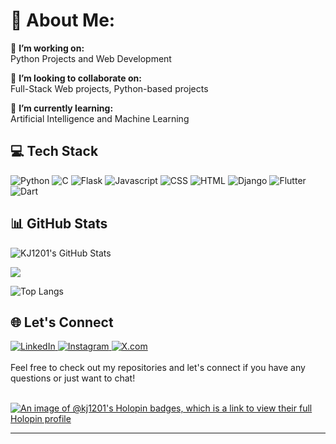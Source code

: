 # 💫 About Me:

🔭 **I’m working on:** <br>Python Projects and Web Development

🤝 **I’m looking to collaborate on:** <br>Full-Stack Web projects, Python-based projects

🌱 **I’m currently learning:** <br>Artificial Intelligence and Machine Learning


## 💻 Tech Stack

<div display="flex">
    <img src="https://img.shields.io/badge/python-3670A0?style=for-the-badge&logo=python&logoColor=ffdd54" alt="Python"/>
    <img src="https://img.shields.io/badge/C-FF9A00?style=for-the-badge&logo=c&logoColor=white" alt="C"/>
    <img src="https://img.shields.io/badge/Flask-000000?style=for-the-badge&logo=flask&logoColor=white" alt="Flask"/>
    <img src="https://img.shields.io/badge/JavaScript-323330?style=for-the-badge&logo=javascript&logoColor=F7DF1E" alt="Javascript"/>
    <img src="https://img.shields.io/badge/CSS3-1572B6?style=for-the-badge&logo=css3&logoColor=white" alt="CSS"/>
    <img src="https://img.shields.io/badge/HTML5-E34F26?style=for-the-badge&logo=html5&logoColor=white" alt="HTML"/>
    <img src="https://img.shields.io/badge/Django-092E20?style=for-the-badge&logo=django&logoColor=green" alt="Django"/>
    <img src="https://img.shields.io/badge/Flutter-%2302569B.svg?style=for-the-badge&logo=Flutter&logoColor=white" alt="Flutter"/>
    <img src="https://img.shields.io/badge/dart-%230175C2.svg?style=for-the-badge&logo=dart&logoColor=white" alt="Dart"/>
    <!-- <img src="" alt=""/> -->
</div>


## 📊 GitHub Stats

![KJ1201's GitHub Stats](https://github-readme-stats.vercel.app/api?username=KJ1201&show_icons=true&theme=radical)

![](https://github-readme-streak-stats.herokuapp.com/?user=KJ1201&theme=dark&hide_border=false)

![Top Langs](https://github-readme-stats.vercel.app/api/top-langs/?username=KJ1201&layout=compact&theme=radical)


## 🌐 Let's Connect

<div display="flex">
  <a href="https://www.linkedin.com/in/karanjuneja1201/">
    <img src="https://img.shields.io/badge/LinkedIn-0077B5?style=for-the-badge&logo=linkedin&logoColor=white" alt="LinkedIn"/>
  </a> 
  <a href="https://www.instagram.com/_.karanjuneja_/">
    <img src="https://img.shields.io/badge/Instagram-E4405F?style=for-the-badge&logo=instagram&logoColor=white" alt="Instagram"/>
  </a> 
  <a href="https://x.com/KaranJuneja1201">
    <img src="https://img.shields.io/badge/KJ1201-000000?style=for-the-badge&logo=x&logoColor=white" alt="X.com"/>
  </a> 
</div>
<br>
Feel free to check out my repositories and let's connect if you have any questions or just want to chat!
<br>
<br>

[![An image of @kj1201's Holopin badges, which is a link to view their full Holopin profile](https://holopin.me/kj1201)](https://holopin.io/@kj1201)

---

